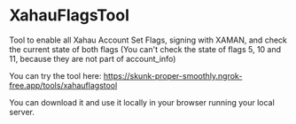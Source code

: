 # XahauFlagsTool
Tool to enable all Xahau Account Set Flags, signing with XAMAN, and check the current state of both flags (You can't check the state of flags 5, 10 and 11, because they are not part of account_info)

You can try the tool here: https://skunk-proper-smoothly.ngrok-free.app/tools/xahauflagstool

You can download it and use it locally in your browser running your local server.
